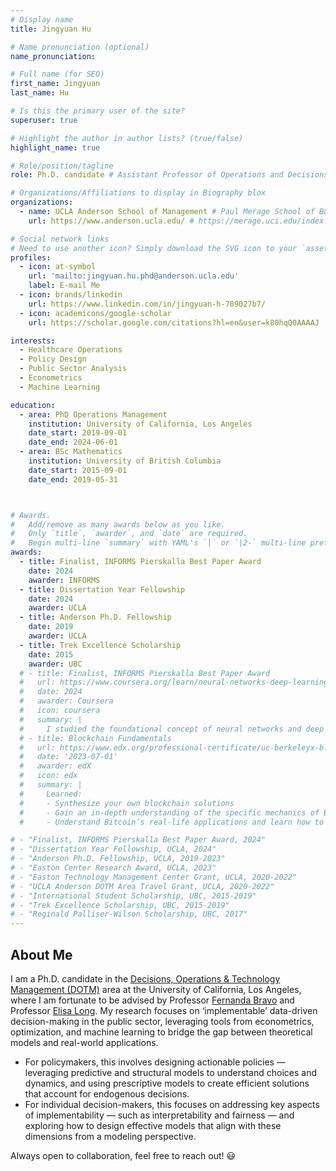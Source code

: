 ```yaml
---
# Display name
title: Jingyuan Hu

# Name pronunciation (optional)
name_pronunciation: 

# Full name (for SEO)
first_name: Jingyuan
last_name: Hu

# Is this the primary user of the site?
superuser: true

# Highlight the author in author lists? (true/false)
highlight_name: true

# Role/position/tagline
role: Ph.D. candidate # Assistant Professor of Operations and Decisions Technologies

# Organizations/Affiliations to display in Biography blox
organizations:
  - name: UCLA Anderson School of Management # Paul Merage School of Business at the University of California, Irvine
    url: https://www.anderson.ucla.edu/ # https://merage.uci.edu/index.html

# Social network links
# Need to use another icon? Simply download the SVG icon to your `assets/media/icons/` folder.
profiles:
  - icon: at-symbol
    url: 'mailto:jingyuan.hu.phd@anderson.ucla.edu'
    label: E-mail Me
  - icon: brands/linkedin
    url: https://www.linkedin.com/in/jingyuan-h-789027b7/
  - icon: academicons/google-scholar
    url: https://scholar.google.com/citations?hl=en&user=k80hqQ0AAAAJ

interests:
  - Healthcare Operations
  - Policy Design
  - Public Sector Analysis
  - Econometrics
  - Machine Learning

education:
  - area: PhD Operations Management
    institution: University of California, Los Angeles
    date_start: 2019-09-01
    date_end: 2024-06-01
  - area: BSc Mathematics
    institution: University of British Columbia
    date_start: 2015-09-01
    date_end: 2019-05-31



# Awards.
#   Add/remove as many awards below as you like.
#   Only `title`, `awarder`, and `date` are required.
#   Begin multi-line `summary` with YAML's `|` or `|2-` multi-line prefix and indent 2 spaces below.
awards:
  - title: Finalist, INFORMS Pierskalla Best Paper Award
    date: 2024
    awarder: INFORMS
  - title: Dissertation Year Fellowship
    date: 2024
    awarder: UCLA
  - title: Anderson Ph.D. Fellowship
    date: 2019
    awarder: UCLA
  - title: Trek Excellence Scholarship
    date: 2015
    awarder: UBC
  # - title: Finalist, INFORMS Pierskalla Best Paper Award
  #   url: https://www.coursera.org/learn/neural-networks-deep-learning
  #   date: 2024
  #   awarder: Coursera
  #   icon: coursera
  #   summary: |
  #     I studied the foundational concept of neural networks and deep learning. By the end, I was familiar with the significant technological trends driving the rise of deep learning; build, train, and apply fully connected deep neural networks; implement efficient (vectorized) neural networks; identify key parameters in a neural network’s architecture; and apply deep learning to your own applications.
  # - title: Blockchain Fundamentals
  #   url: https://www.edx.org/professional-certificate/uc-berkeleyx-blockchain-fundamentals
  #   date: '2023-07-01'
  #   awarder: edX
  #   icon: edx
  #   summary: |
  #     Learned:
  #     - Synthesize your own blockchain solutions
  #     - Gain an in-depth understanding of the specific mechanics of Bitcoin
  #     - Understand Bitcoin’s real-life applications and learn how to attack and destroy Bitcoin, Ethereum, smart contracts and Dapps, and alternatives to Bitcoin’s Proof-of-Work consensus algorithm

# - "Finalist, INFORMS Pierskalla Best Paper Award, 2024"
# - "Dissertation Year Fellowship, UCLA, 2024"
# - "Anderson Ph.D. Fellowship, UCLA, 2019-2023"
# - "Easton Center Research Award, UCLA, 2023"
# - "Easton Technology Management Center Grant, UCLA, 2020-2022"
# - "UCLA Anderson DOTM Area Travel Grant, UCLA, 2020-2022"
# - "International Student Scholarship, UBC, 2015-2019"
# - "Trek Excellence Scholarship, UBC, 2015-2019"
# - "Reginald Palliser-Wilson Scholarship, UBC, 2017"
---
```


## About Me
I am a Ph.D. candidate in the [Decisions, Operations & Technology Management (DOTM)](https://www.anderson.ucla.edu/faculty-and-research/decisions-operations-and-technology-management) area at the University of California, Los Angeles, where I am fortunate to be advised by Professor [Fernanda Bravo](https://sites.google.com/view/fernandabravoresearch/home?authuser=0) and Professor [Elisa Long](http://www.elisalong.com/). My research focuses on ‘implementable’ data-driven decision-making in the public sector, leveraging tools from econometrics, optimization, and machine learning to bridge the gap between theoretical models and real-world applications.        
- For policymakers, this involves designing actionable policies — leveraging predictive and structural models to understand choices and dynamics, and using prescriptive models to create efficient solutions that account for endogenous decisions.
- For individual decision-makers, this focuses on addressing key aspects of implementability — such as interpretability and fairness — and exploring how to design effective models that align with these dimensions from a modeling perspective.

Always open to collaboration, feel free to reach out! 😃


